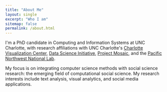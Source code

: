 ```yaml
---
title: "About Me"
layout: single
excerpt: "Who I am"
sitemap: false
permalink: /about.html
---
```


I'm a PhD candidate in Computing and Information Systems at UNC Charlotte, with research affiliations with UNC Charlotte's [Charlotte Visualization Center](http://viscenter.uncc.edu/), [Data Science Initiative](http://dsi.uncc.edu), [Project Mosaic](http://projectmosaic.uncc.edu), and the [Pacific Northwest National Lab](https://www.pnnl.gov/).

My focus is on integrating computer science methods with social science research: the emerging field of computational social science. My research interests include text analysis, visual analytics, and social media applications.
